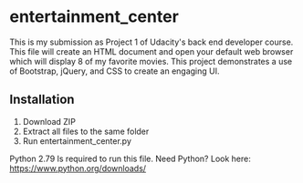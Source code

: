 # entertainment_center

This is my submission as Project 1 of Udacity's back end developer course. This file will create an HTML document and open your default web browser which will display 8 of my favorite movies. This project demonstrates a use of Bootstrap, jQuery, and CSS to create an engaging UI.

## Installation

1. Download ZIP
2. Extract all files to the same folder
3. Run entertainment_center.py

Python 2.79 Is required to run this file.
Need Python? Look here: https://www.python.org/downloads/
